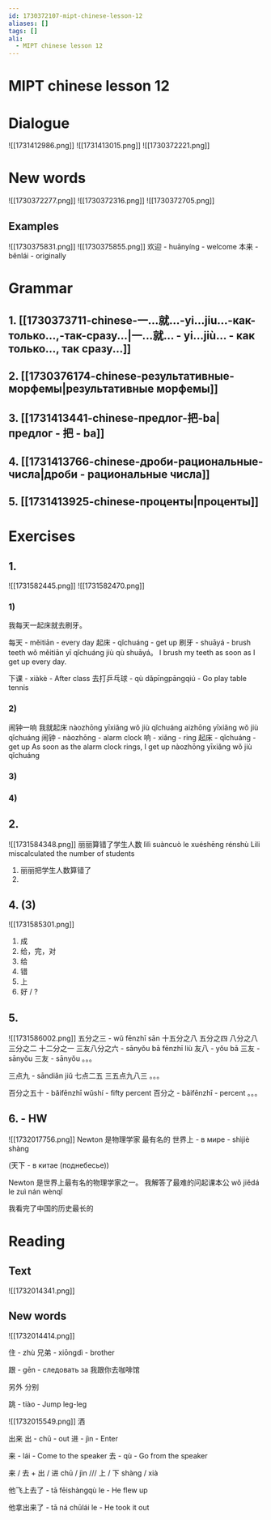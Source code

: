 ```yaml
---
id: 1730372107-mipt-chinese-lesson-12
aliases: []
tags: []
ali:
  - MIPT chinese lesson 12
---
```


# MIPT chinese lesson 12

# Dialogue
![[1731412986.png]]
![[1731413015.png]]
![[1730372221.png]]

# New words
![[1730372277.png]]
![[1730372316.png]]
![[1730372705.png]]

## Examples
![[1730375831.png]]
![[1730375855.png]]
欢迎 - huānyíng - welcome
本来 - běnlái - originally

# Grammar
## 1. [[1730373711-chinese-一...就...-yi...jiu...-как-только...,-так-сразу...|一...就... - yi...jiù... - как только..., так сразу...]]
## 2. [[1730376174-chinese-результативные-морфемы|результативные морфемы]]
## 3. [[1731413441-chinese-предлог-把-ba|предлог - 把 - ba]]
## 4. [[1731413766-chinese-дроби-рациональные-числа|дроби - рациональные числа]]
## 5. [[1731413925-chinese-проценты|проценты]]

# Exercises
## 1.
![[1731582445.png]]
![[1731582470.png]]
### 1)
我每天一起床就去刷牙。

每天 - měitiān - every day
起床 - qǐchuáng - get up
刷牙 - shuāyá - brush teeth
wǒ měitiān yī qǐchuáng jiù qù shuāyá。
I brush my teeth as soon as I get up every day.

下课 - xiàkè - After class
去打乒乓球 - qù dǎpīngpāngqiú - Go play table tennis

### 2)
闹钟一响 我就起床
nàozhōng yīxiǎng wǒ jiù qǐchuáng
aizhōng yīxiǎng wǒ jiù qǐchuáng
闹钟 - nàozhōng - alarm clock
响 - xiǎng - ring
起床 - qǐchuáng - get up
As soon as the alarm clock rings, I get up
nàozhōng yīxiǎng wǒ jiù qǐchuáng

### 3)

### 4)

## 2.
![[1731584348.png]]
丽丽算错了学生人数
lìlì suàncuò le xuéshēng rénshù
Lili miscalculated the number of students

1. 丽丽把学生人数算错了
2. 

## 4. (3)
![[1731585301.png]]
1. 成
2. 给，完，对
3. 给
4. 错
5. 上
6. 好 / ?

## 5.
![[1731586002.png]]
五分之三 - wǔ fēnzhī sān
十五分之八
五分之四
八分之八
三分之二
十二分之一
三友八分之六 - sānyǒu bā fēnzhī liù
友八 - yǒu bā
三友 - sānyǒu
三友 - sānyǒu
。。。

三点九 - sāndiǎn jiǔ
七点二五
三五点九八三
。。。

百分之五十 - bǎifēnzhī wǔshí - fifty percent
百分之 - bǎifēnzhī - percent
。。。

## 6. - HW
![[1732017756.png]]
Newton 是物理学家 最有名的
世界上 - в мире - shìjiè shàng

(天下 - в китае (поднебесье))

Newton 是世界上最有名的物理学家之一。
我解答了最难的问起课本公
wǒ jiědá le zuì nán wènqǐ

我看完了中国的历史最长的

# Reading
## Text
![[1732014341.png]]

## New words
![[1732014414.png]]

住 - zhù
兄弟 - xiōngdì - brother

跟 - gēn - следовать за
我跟你去咖啡馆

另外
分别

跳 - tiào - Jump
leg-leg

![[1732015549.png]]
洒

出来
出 - chū - out
进 - jìn - Enter

来 - lái - Come to the speaker
去 - qù - Go from the speaker

来 / 去
+
出 / 进
chū / jìn
///
上 / 下
shàng / xià

他飞上去了 - tā fēishàngqù le - He flew up

他拿出来了 - tā ná chūlái le - He took it out

